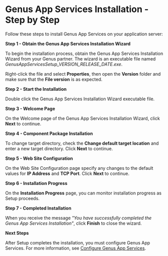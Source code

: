 # Genus App Services Installation - Step by Step

Follow these steps to install Genus App Services on your application server:

**Step 1 - Obtain the Genus App Services Installation Wizard**

To begin the installation process, obtain the Genus App Services Installation Wizard from your Genus partner. The wizard is an executable file named _GenusAppServicesSetup_VERSION_RELEASE_DATE.exe_.

Right-click the file and select **Properties**, then open the **Version** folder and make sure that the **File version** is as expected.

**Step 2 - Start the Installation**

Double click the Genus App Services Installation Wizard executable file.

**Step 3 - Welcome Page**

On the Welcome page of the Genus App Services Installation Wizard, click **Next** to continue.

**Step 4 - Component Package Installation**

To change target directory, check the **Change default target location** and enter a new target directory. Click **Next** to continue.

**Step 5 - Web Site Configuration**

On the Web Site Configuration page specify any changes to the default values for **IP Address** and **TCP Port**. Click **Next** to continue.

**Step 6 - Installation Progress**

On the **Installation Progress** page, you can monitor installation progress as Setup proceeds.

**Step 7 - Completed Installation**

When you receive the message _"You have successfully completed the Genus App Services Installation"_, click **Finish** to close the wizard.

**Next Steps**

After Setup completes the installation, you must configure Genus App Services. For more information, see [Configure Genus App Services](../../../installation-and-configuration/configure-and-maintain-genus-server.md).
